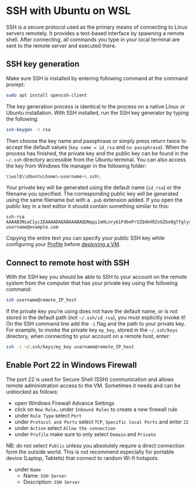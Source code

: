 # SSH with Ubuntu on WSL

SSH is a secure protocol used as the primary means of connecting to Linux servers remotely.
It provides a text-based interface by spawning a remote shell.
After connecting, all commands you type in your local terminal are sent to the remote server and executed there.

## SSH key generation

Make sure SSH is installed by entering following command at the command prompt:

```sh
sudo apt install openssh-client
```

The key generation process is identical to the process on a native Linux or Ubuntu installation.
With SSH installed, run the SSH key generator by typing the following:

```sh
ssh-keygen -t rsa
```

Then choose the key name and passphrase or simply press return twice to accept the default values (`key name = id_rsa` and `no passphrase`). 
When the process has finished, the private key and the public key can be found in the `~/.ssh` directory accessible from the Ubuntu terminal.
You can also access the key from Windows file manager in the following folder:

```sh
\\wsl$\\Ubuntu\home\<username>\.ssh\
```

Your private key will be generated using the default name (`id_rsa`) or the filename you specified.
The corresponding public key will be generated using the same filename but with a `.pub` extension added.
If you open the public key in a text editor it should contain something similar to this:

```
ssh-rsa AAAAB3NzaC1yc2EAAAADAQABAAABAQDNqqi1mHLnryb1FdbePrSZQdmXRZxGZbo0gTfglysq6KMNUNY2VhzmYN9JYW39yNtjhVxqfW6ewc+eHiL+IRRM1P5ecDAaL3V0ou6ecSurU+t9DR4114mzNJ5SqNxMgiJzbXdhR+j55GjfXdk0FyzxM3a5qpVcGZEXiAzGzhHytUV51+YGnuLGaZ37nebh3UlYC+KJev4MYIVww0tWmY+9GniRSQlgLLUQZ+FcBUjaqhwqVqsHe4F/woW1IHe7mfm63GXyBavVc+llrEzRbMO111MogZUcoWDI9w7UIm8ZOTnhJsk7jhJzG2GpSXZHmly/a/buFaaFnmfZ4MYPkgJD username@example.com
```

Copying the entire text you can specify your public SSH key while configuring your [Profile](weblets/weblets_profile_manager) before [deploying a VM](weblets/weblets_vm).

## Connect to remote host with SSH

With the SSH key you should be able to SSH to your account on the remote system from the computer that has your private key using the following command:

```sh
ssh username@remote_IP_host
```

If the private key you're using does not have the default name, or is not stored in the default path (not `~/.ssh/id_rsa`), you must explicitly invoke it!
On the SSH command line add the `-i` flag and the path to your private key.
For example, to invoke the private key `my_key`, stored in the `~/.ssh/keys` directory, when connecting to your account on a remote host, enter:

```sh
ssh -i ~/.ssh/keys/my_key username@remote_IP_host
```

## Enable Port 22 in Windows Firewall

The port 22 is used for Secure Shell (SSH) communication and allows remote administration access to the VM.
Sometimes it needs and can be unblocked as follows:

- open Windows Firewall Advance Settings
- click on `New Rule…` under `Inbound Rules` to create a new firewall rule
- under `Rule Type` select `Port`
- under `Protocol and Ports` select `TCP`, `Specific local Ports` and enter `22`
- under `Action` select `Allow the connection`
- under `Profile` make sure to only select `Domain` and `Private`

NB: do not select `Public` unless you absolutely require a direct connection form the outside world.
This is not recommend especially for portable device (Laptop, Tablets) that connect to random Wi-fi hotspots.

- under `Name`
  - Name: `SSH Server`
  - Description: `SSH Server`